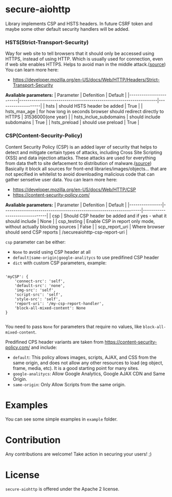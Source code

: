 # secure-aiohttp
Library implements CSP and HSTS headers. In future CSRF token and maybe some other default security handlers will be added.

### HSTS(Strict-Transport-Security)
Way for web site to tell browsers that it should only be accessed using HTTPS, instead of using HTTP. Which is usually used for connection, even if web site enables HTTPS.
Helps to avoid man in the middle attack.([source](https://developer.mozilla.org/en-US/docs/Web/HTTP/Headers/Strict-Transport-Security))
You can learn more here:
* https://developer.mozilla.org/en-US/docs/Web/HTTP/Headers/Strict-Transport-Security

**Avaliable parameters:**
| Parameter              | Defenition                                                        | Default            |
|------------------------|-------------------------------------------------------------------|--------------------|
| hsts                   | should HSTS header be added                                       | True               |
| hsts_max_age           | for how long in seconds browser should redirect directly to HTTPS | 31536000(one year) |
| hsts_inclue_subdomains | should include subdomains                                         | True               |
| hsts_preload           | should use preload                                                | True               |

### CSP(Content-Security-Policy)
Content Security Policy (CSP) is an added layer of security that helps to detect and mitigate certain types of attacks, including Cross Site Scripting (XSS) and data injection attacks. These attacks are used for everything from data theft to site defacement to distribution of malware.([source](https://developer.mozilla.org/en-US/docs/Web/HTTP/CSP))
Basically it block all sources for front-end libraries/images/objects... that are not specified in whitelist to avoid downloading malicious code that can gather sensetive user data.
You can learn more here:
* https://developer.mozilla.org/en-US/docs/Web/HTTP/CSP
* https://content-security-policy.com/

**Avaliable parameters:**
| Parameter      | Defenition                                                        | Default                       |
|----------------|-------------------------------------------------------------------|-------------------------------|
| csp            | Should CSP header be added and if yes - what it should include                                        | None                          |
| csp_testing    | Enable CSP in report only mode, without actually blocking sources | False                         |
| scp_report_uri | Where browser should send CSP reports                             | /secureaiohttp-csp-report-uri |

`csp` parameter can be either:
* `None` to avoid using  CSP header at all
* `default|same-origin|google-analitycs` to use predifined CSP header
* `dict` with custom CSP parameters, example:
```

'myCSP': {
    'connect-src': 'self',
    'default-src': 'none',
    'img-src': 'self',
    'script-src': 'self',
    'style-src': 'self',
    'report-uri': '/my-csp-report-handler',
    'block-all-mixed-content': None
}


```
You need to pass `None` for parameters that require no values, like `block-all-mixed-content`.

Predifined CPS header variants are taken from https://content-security-policy.com/ and include:
* `default`: This policy allows images, scripts, AJAX, and CSS from the same origin, and does not allow any other resources to load (eg object, frame, media, etc). It is a good starting point for many sites.
* `google-analitycs`: Allow Google Analytics, Google AJAX CDN and Same Origin.
* `same-origin`: Only Allow Scripts from the same origin.

# Examples

You can see some simple examples in `example` folder.

# Contribution

Any contributions are welcome! Take action in securing your users! ;)

# License

`secure-aiohttp` is offered under the Apache 2 license.
